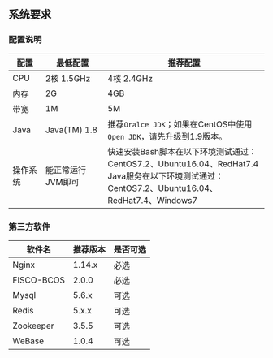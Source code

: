 ## 系统要求

### 配置说明

| 配置     | 最低配置          | 推荐配置                                                     |
| -------- | ----------------- | ------------------------------------------------------------ |
| CPU      | 2核 1.5GHz        | 4核 2.4GHz                                                   |
| 内存     | 2G                | 4GB                                                          |
| 带宽     | 1M                | 5M                                                           |
| Java     | Java(TM) 1.8      | 推荐`Oralce JDK`；如果在CentOS中使用`Open JDK`，请先升级到1.9版本。 |
| 操作系统 | 能正常运行JVM即可 | 快速安装Bash脚本在以下环境测试通过：<br />CentOS7.2、Ubuntu16.04、RedHat7.4<br />Java服务在以下环境测试通过：<br />CentOS7.2、Ubuntu16.04、RedHat7.4、Windows7 |

### 第三方软件

| 软件名     | 推荐版本 | 是否可选 |
| ---------- | -------- | -------- |
| Nginx      | 1.14.x   | 必选     |
| FISCO-BCOS | 2.0.0    | 必选     |
| Mysql      | 5.6.x    | 可选     |
| Redis      | 5.x.x    | 可选     |
| Zookeeper  | 3.5.5    | 可选     |
| WeBase     | 1.0.4    | 可选     |
